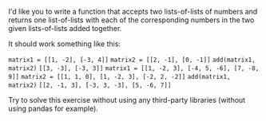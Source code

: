 I'd like you to write a function that accepts two lists-of-lists of numbers and returns one list-of-lists with each of the corresponding numbers in the two given lists-of-lists added together.

It should work something like this:

`matrix1 = [[1, -2], [-3, 4]]`
`matrix2 = [[2, -1], [0, -1]]`
`add(matrix1, matrix2)`
`[[3, -3], [-3, 3]]`
`matrix1 = [[1, -2, 3], [-4, 5, -6], [7, -8, 9]]`
`matrix2 = [[1, 1, 0], [1, -2, 3], [-2, 2, -2]]`
`add(matrix1, matrix2)`
`[[2, -1, 3], [-3, 3, -3], [5, -6, 7]]`

Try to solve this exercise without using any third-party libraries (without using pandas for example).
